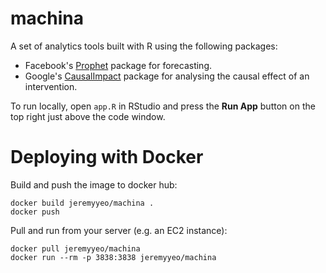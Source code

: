 # machina

A set of analytics tools built with R using the following packages:

- Facebook's [Prophet](https://facebook.github.io/prophet/) package for forecasting.
- Google's [CausalImpact](https://google.github.io/CausalImpact/CausalImpact.html) package for analysing the causal effect of an intervention.

To run locally, open `app.R` in RStudio and press the **Run App** button on the top right just above the code window.

# Deploying with Docker

Build and push the image to docker hub:

```
docker build jeremyyeo/machina .
docker push
```

Pull and run from your server (e.g. an EC2 instance):

```
docker pull jeremyyeo/machina
docker run --rm -p 3838:3838 jeremyyeo/machina
```
